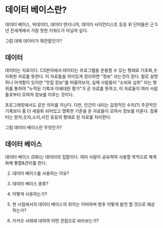 # 데이터 베이스란?

데이터 베이스, 빅데이터, 데이터 엔지니어, 데이터 사이언티스트 등등 위 단어들은 근 5년 전세계에서 가장 핫한 키워드가 아닐까 싶다.

그럼 대체 데이터가 뭐란말인가?

## 데이터
데이터는 자료이다.
CS분야에서 데이터는 프로그램을 운용할 수 있는 형태로 기호화,숫자화한 자료를 뜻한다.
이 자료들을 의미있게 정리하면 "정보" 라는것이 된다.
말로 설명하니 어색함이 있지만 "맛집 정보"를 떠올려보자,
실제 사람들이 "소비와 섭취" 라는 행위를 통하여 "누적된 기록과 이에대한 평가"가 곧 자료를 뜻하고, 이 자료들이 여러 사람들로부터 모여져 정보를 이루는 것이다.

프로그래밍에서도 같은 의미를 지닌다.
다만, 인간이 내리는 감정적인 수치(?) 주관적인 기록보다 좀 더 세밀화 되어있고 명확한 기준을 둔 자료들이 모여서 정보를 이룬다.
컴퓨터는 문자,숫자,소리,사진 등등의 형태로 된 자료를 처리한다.

그럼 데이터 베이스란 무엇인가?

## 데이터 베이스
데이터 베이스 (DB)는 데이터의 집합이다.
여러 사람이 공유하여 사용할 목적으로 체계화해 통합&관리를 한다.




2. 데이터 베이스를 사용하는 이유?




3. 데이터 베이스 종류?

4. 어떻게 사용하는가?

5. 현 시점에서의 데이터 베이스의 위치는 어떠하며 향후 어떻게 발전 할 것으로 예상하는가?

6. 카카오 사태에 대하여 어떤 관점으로 바라보는가?